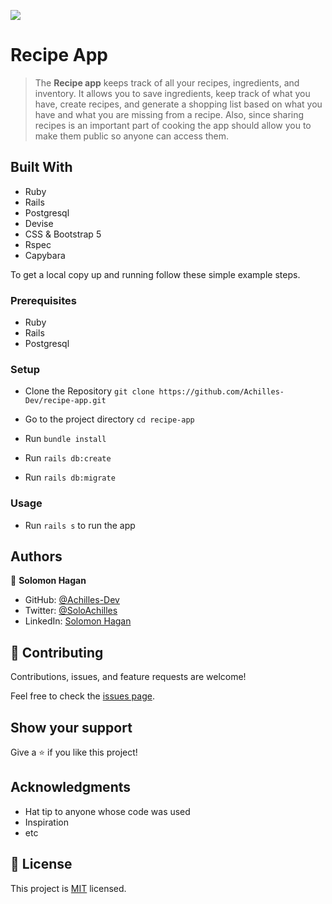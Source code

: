 ![](https://img.shields.io/badge/Microverse-blueviolet)

# Recipe App

> The **Recipe app** keeps track of all your recipes, ingredients, and inventory. It allows you to save ingredients, keep track of what you have, create recipes, and generate a shopping list based on what you have and what you are missing from a recipe. Also, since sharing recipes is an important part of cooking the app should allow you to make them public so anyone can access them.


## Built With

- Ruby
- Rails
- Postgresql
- Devise
- CSS & Bootstrap 5
- Rspec
- Capybara

To get a local copy up and running follow these simple example steps.

### Prerequisites

- Ruby
- Rails
- Postgresql


### Setup

- Clone the Repository
`git clone https://github.com/Achilles-Dev/recipe-app.git`

- Go to the project directory
`cd recipe-app`

- Run ```bundle install```
- Run ```rails db:create```
- Run ```rails db:migrate```

### Usage

- Run ```rails s``` to run the app

## Authors

👤 **Solomon Hagan**

- GitHub: [@Achilles-Dev](https://github.com/Achilles-Dev/)
- Twitter: [@SoloAchilles](https://twitter.com/SoloAchilles/)
- LinkedIn: [Solomon Hagan](https://www.linkedin.com/in/solomon-hagan/)

## 🤝 Contributing

Contributions, issues, and feature requests are welcome!

Feel free to check the [issues page](../../issues/).

## Show your support

Give a ⭐️ if you like this project!

## Acknowledgments

- Hat tip to anyone whose code was used
- Inspiration
- etc

## 📝 License

This project is [MIT](./MIT.md) licensed.
